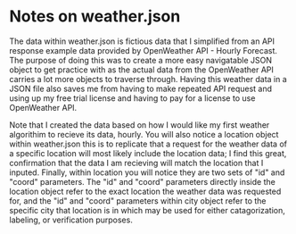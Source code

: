 # Notes on weather.json
The data within weather.json is fictious data that I simplified from an API response 
example data provided by OpenWeather API - Hourly Forecast. The purpose of 
doing this was to create a more easy navigatable JSON object to get practice 
with as the actual data from the OpenWeather API carries a lot more objects to 
traverse through. Having this weather data in a JSON file also saves me from having 
to make repeated API request and using up my free trial license and having to pay 
for a license to use OpenWeather API.

Note that I created the data based on how I would like my first weather algorithim to
recieve its data, hourly. You will also notice a location object within weather.json
this is to replicate that a request for the weather data of a specific location will
most likely include the location data; I find this great, confirmation that the data
I am recieving will match the location that I inputed. Finally, within location
you will notice they are two sets of "id" and "coord" parameters. The "id" and "coord"
parameters directly inside the location object refer to the exact location the 
weather data was requested for, and the "id" and "coord" parameters within city
object refer to the specific city that location is in which may be used for
either catagorization, labeling, or verification purposes.